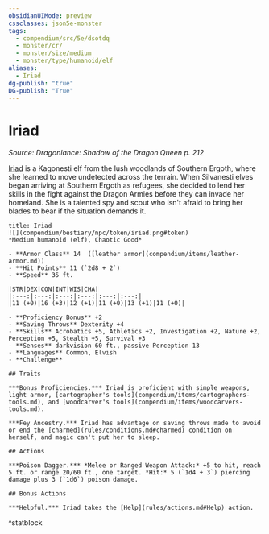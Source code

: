 ```yaml
---
obsidianUIMode: preview
cssclasses: json5e-monster
tags:
  - compendium/src/5e/dsotdq
  - monster/cr/
  - monster/size/medium
  - monster/type/humanoid/elf
aliases:
  - Iriad
dg-publish: "true"
DG-publish: "True"
---
```

# Iriad
*Source: Dragonlance: Shadow of the Dragon Queen p. 212*  

[Iriad](compendium/bestiary/npc/iriad-dsotdq.md) is a Kagonesti elf from the lush woodlands of Southern Ergoth, where she learned to move undetected across the terrain. When Silvanesti elves began arriving at Southern Ergoth as refugees, she decided to lend her skills in the fight against the Dragon Armies before they can invade her homeland. She is a talented spy and scout who isn't afraid to bring her blades to bear if the situation demands it.

```ad-statblock
title: Iriad
![](compendium/bestiary/npc/token/iriad.png#token)
*Medium humanoid (elf), Chaotic Good*

- **Armor Class** 14  ([leather armor](compendium/items/leather-armor.md))
- **Hit Points** 11 (`2d8 + 2`)
- **Speed** 35 ft.

|STR|DEX|CON|INT|WIS|CHA|
|:---:|:---:|:---:|:---:|:---:|:---:|
|11 (+0)|16 (+3)|12 (+1)|11 (+0)|13 (+1)|11 (+0)|

- **Proficiency Bonus** +2
- **Saving Throws** Dexterity +4
- **Skills** Acrobatics +5, Athletics +2, Investigation +2, Nature +2, Perception +5, Stealth +5, Survival +3
- **Senses** darkvision 60 ft., passive Perception 13
- **Languages** Common, Elvish
- **Challenge** 

## Traits

***Bonus Proficiencies.*** Iriad is proficient with simple weapons, light armor, [cartographer's tools](compendium/items/cartographers-tools.md), and [woodcarver's tools](compendium/items/woodcarvers-tools.md).

***Fey Ancestry.*** Iriad has advantage on saving throws made to avoid or end the [charmed](rules/conditions.md#charmed) condition on herself, and magic can't put her to sleep.

## Actions

***Poison Dagger.*** *Melee or Ranged Weapon Attack:* +5 to hit, reach 5 ft. or range 20/60 ft., one target. *Hit:* 5 (`1d4 + 3`) piercing damage plus 3 (`1d6`) poison damage.

## Bonus Actions

***Helpful.*** Iriad takes the [Help](rules/actions.md#Help) action.
```
^statblock